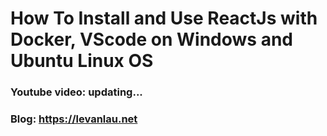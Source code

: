 # How To Install and Use ReactJs with Docker, VScode on Windows and Ubuntu Linux OS

### Youtube video: updating...
### Blog: https://levanlau.net
